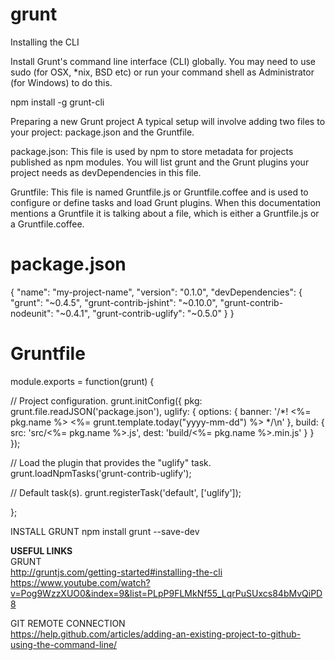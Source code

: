 # grunt

Installing the CLI

Install Grunt's command line interface (CLI) globally. 
You may need to use sudo (for OSX, *nix, BSD etc) or run your command shell as Administrator (for Windows) to do this.

npm install -g grunt-cli

Preparing a new Grunt project
A typical setup will involve adding two files to your project: package.json and the Gruntfile.

package.json: This file is used by npm to store metadata for projects published as npm modules. You will list grunt and the Grunt plugins your project needs as devDependencies in this file.

Gruntfile: This file is named Gruntfile.js or Gruntfile.coffee and is used to configure or define tasks and load Grunt plugins. When this documentation mentions a Gruntfile it is talking about a file, which is either a Gruntfile.js or a Gruntfile.coffee.

package.json
============
{
  "name": "my-project-name",
  "version": "0.1.0",
  "devDependencies": {
    "grunt": "~0.4.5",
    "grunt-contrib-jshint": "~0.10.0",
    "grunt-contrib-nodeunit": "~0.4.1",
    "grunt-contrib-uglify": "~0.5.0"
  }
}

Gruntfile
===========
module.exports = function(grunt) {

  // Project configuration.
  grunt.initConfig({
    pkg: grunt.file.readJSON('package.json'),
    uglify: {
      options: {
        banner: '/*! <%= pkg.name %> <%= grunt.template.today("yyyy-mm-dd") %> */\n'
      },
      build: {
        src: 'src/<%= pkg.name %>.js',
        dest: 'build/<%= pkg.name %>.min.js'
      }
    }
  });

  // Load the plugin that provides the "uglify" task.
  grunt.loadNpmTasks('grunt-contrib-uglify');

  // Default task(s).
  grunt.registerTask('default', ['uglify']);

};

INSTALL GRUNT
npm install grunt --save-dev

<b>USEFUL LINKS</b><br>
GRUNT<br>
http://gruntjs.com/getting-started#installing-the-cli<br>
https://www.youtube.com/watch?v=Pog9WzzXUO0&index=9&list=PLpP9FLMkNf55_LqrPuSUxcs84bMvQiPD8<br>

GIT REMOTE CONNECTION<br>
https://help.github.com/articles/adding-an-existing-project-to-github-using-the-command-line/<br>
